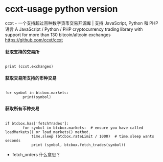 # ccxt-usage python version

ccxt - 一个支持超过百种数字货币交易开源库 | 支持 JavaScript, Python 和 PHP 语言
A JavaScript / Python / PHP cryptocurrency trading library with support for more than 130 bitcoin/altcoin exchanges
https://github.com/ccxt/ccxt



#### 获取支持的交易所 
```

print (ccxt.exchanges)
```

#### 获取交易所支持的币种交易

```

for symbol in btcbox.markets:
        print(symbol)
```


#### 获取所有币种交易 

```

if btcbox.has['fetchTrades']:
        for symbol in btcbox.markets:  # ensure you have called loadMarkets() or load_markets() method.
            time.sleep (btcbox.rateLimit / 1000)  # time.sleep wants seconds
            print (symbol, btcbox.fetch_trades(symbol))
```
* fetch_orders 什么意思？
